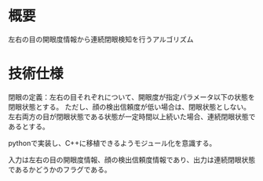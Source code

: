 # 概要
左右の目の開眼度情報から連続閉眼検知を行うアルゴリズム

# 技術仕様
閉眼の定義：左右の目それぞれについて、開眼度が指定パラメータ以下の状態を閉眼状態とする。
ただし、顔の検出信頼度が低い場合は、閉眼状態としない。
左右両方の目が閉眼状態である状態が一定時間以上続いた場合、連続閉眼状態であるとする。

pythonで実装し、C++に移植できるようモジュール化を意識する。

入力は左右の目の開眼度情報、顔の検出信頼度情報であり、出力は連続閉眼状態であるかどうかのフラグである。

